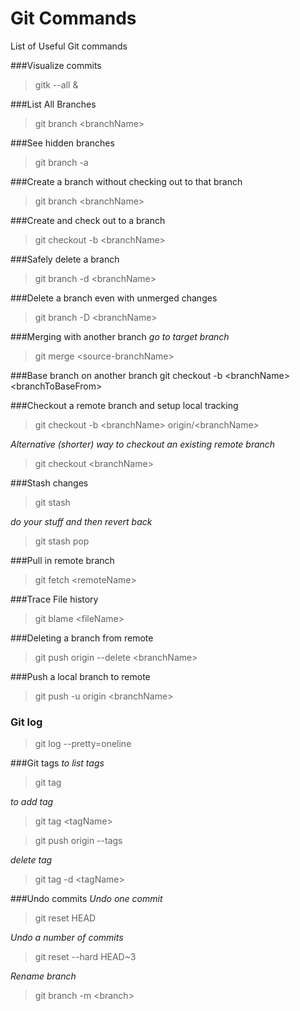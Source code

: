 Git Commands
===========

List of Useful Git commands

###Visualize commits
> gitk --all &

###List All Branches
> git branch &lt;branchName&gt;

###See hidden branches
> git branch -a 

###Create a branch without checking out to that branch
> git branch &lt;branchName&gt;

###Create and check out to a branch
> git checkout -b &lt;branchName&gt;

###Safely delete a branch
> git branch -d &lt;branchName&gt;

###Delete a branch even with unmerged changes
> git branch -D &lt;branchName&gt;

###Merging with another branch
*go to target branch*
> git merge &lt;source-branchName&gt;

###Base branch on another branch
git checkout -b &lt;branchName&gt; &lt;branchToBaseFrom&gt;

###Checkout a remote branch and setup local tracking
> git checkout -b &lt;branchName&gt; origin/&lt;branchName&gt;

*Alternative (shorter) way to checkout an existing remote branch*
> git checkout &lt;branchName&gt;

###Stash changes
> git stash

*do your stuff and then revert back*
> git stash pop

###Pull in remote branch
> git fetch &lt;remoteName&gt;

###Trace File history
> git blame &lt;fileName&gt;

###Deleting a branch from remote
> git push origin --delete &lt;branchName&gt;

###Push a local branch to remote
> git push -u origin &lt;branchName&gt;

### Git log
> git log --pretty=oneline

###Git tags
*to list tags*

> git tag

*to add tag*
> git tag &lt;tagName&gt;

> git push origin --tags

*delete tag*
> git tag -d &lt;tagName&gt;

###Undo commits
*Undo one commit*
> git reset HEAD

*Undo a number of commits*
> git reset --hard HEAD~3

*Rename branch*
> git branch -m &lt;branch&gt;